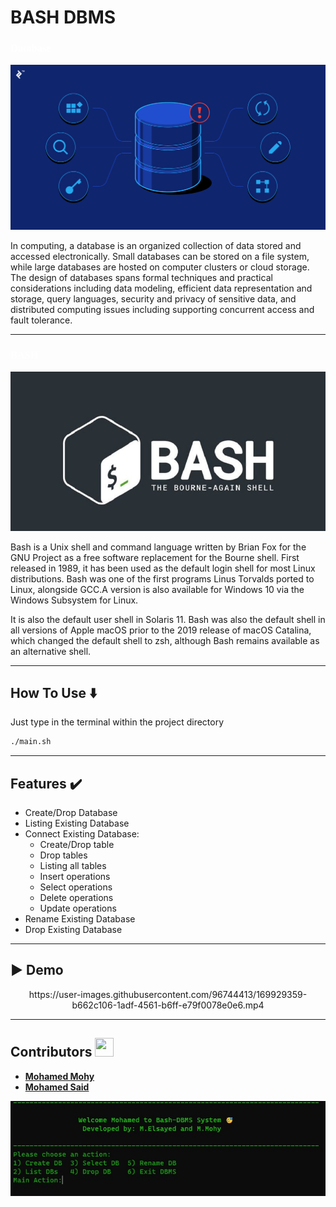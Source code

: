 <!-- <p align="center">
    <img src="./demo/Interface.jpg" alt="https://i.imgur.com/RFDqSfq.jpg" />
</p> -->

# **BASH DBMS**

**<h3 style="color:white; font-family:tahoma;">Database</h3>**

<p align="center">
    <img src="./demo/database.png" alt="Database" />
</p>
<div text-align="justify"
text-justify = "inter-word">
In computing, a database is an organized collection of data stored and accessed electronically. Small databases can be stored on a file system, while large databases are hosted on computer clusters or cloud storage. The design of databases spans formal techniques and practical considerations including data modeling, efficient data representation and storage, query languages, security and privacy of sensitive data, and distributed computing issues including supporting concurrent access and fault tolerance.
</div>

---

**<h3 style="color:white; font-family:tahoma;">BASH</h3>**

<p align="center">
    <img src="./demo/bash-logo.jpg" alt="Database" />
</p>

<div text-align="justify"
text-justify = "inter-word">
Bash is a Unix shell and command language written by Brian Fox for the GNU Project as a free software replacement for the Bourne shell. First released in 1989, it has been used as the default login shell for most Linux distributions.
Bash was one of the first programs Linus Torvalds ported to Linux, alongside GCC.A version is also available for Windows 10 via the Windows Subsystem for Linux.

It is also the default user shell in Solaris 11.
Bash was also the default shell in all versions of Apple macOS prior to the 2019 release of macOS Catalina, which changed the default shell to zsh, although Bash remains available as an alternative shell.

</div>

---

## How To Use ⬇️

Just type in the terminal within the project directory

```bash
./main.sh
```

---

## Features ✔️

- Create/Drop Database
- Listing Existing Database
- Connect Existing Database:
  - Create/Drop table
  - Drop tables
  - Listing all tables
  - Insert operations
  - Select operations
  - Delete operations
  - Update operations
- Rename Existing Database
- Drop Existing Database

---

## ▶️ Demo

<p align="center">
    https://user-images.githubusercontent.com/96744413/169929359-b662c106-1adf-4561-b6ff-e79f0078e0e6.mp4
</p>

---

## Contributors <img src="https://emojipedia-us.s3.amazonaws.com/source/skype/295/hot-beverage_2615.png" height = "30px" width = "30px"/>

- **[Mohamed Mohy](https://github.com/Mohy-dev)**
- **[Mohamed Said](https://github.com/Stoon2)**

<p align="center">
    <img src="./demo/Interface.jpg" alt="Interface" />
</p>
